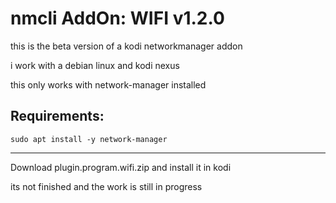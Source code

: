 # nmcli AddOn: WIFI v1.2.0
this is the beta version of a kodi networkmanager addon


i work with a debian linux and kodi nexus


this only works with network-manager installed

Requirements:
--------------------------------------------------
    sudo apt install -y network-manager
--------------------------------------------------

Download plugin.program.wifi.zip
and install it in kodi

its not finished and the work is still in progress
